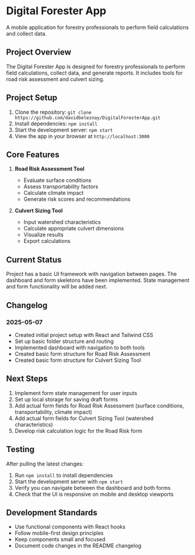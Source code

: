 # Digital Forester App

A mobile application for forestry professionals to perform field calculations and collect data.

## Project Overview

The Digital Forester App is designed for forestry professionals to perform field calculations, collect data, and generate reports. It includes tools for road risk assessment and culvert sizing.

## Project Setup

1. Clone the repository: `git clone https://github.com/davidbeleznay/DigitalForesterApp.git`
2. Install dependencies: `npm install`
3. Start the development server: `npm start`
4. View the app in your browser at `http://localhost:3000`

## Core Features

1. **Road Risk Assessment Tool**
   - Evaluate surface conditions
   - Assess transportability factors
   - Calculate climate impact
   - Generate risk scores and recommendations

2. **Culvert Sizing Tool**
   - Input watershed characteristics
   - Calculate appropriate culvert dimensions
   - Visualize results
   - Export calculations

## Current Status

Project has a basic UI framework with navigation between pages. The dashboard and form skeletons have been implemented. State management and form functionality will be added next.

## Changelog

### 2025-05-07
- Created initial project setup with React and Tailwind CSS
- Set up basic folder structure and routing
- Implemented dashboard with navigation to both tools
- Created basic form structure for Road Risk Assessment
- Created basic form structure for Culvert Sizing Tool

## Next Steps

1. Implement form state management for user inputs
2. Set up local storage for saving draft forms
3. Add actual form fields for Road Risk Assessment (surface conditions, transportability, climate impact)
4. Add actual form fields for Culvert Sizing Tool (watershed characteristics)
5. Develop risk calculation logic for the Road Risk form

## Testing

After pulling the latest changes:

1. Run `npm install` to install dependencies
2. Start the development server with `npm start`
3. Verify you can navigate between the dashboard and both forms
4. Check that the UI is responsive on mobile and desktop viewports

## Development Standards

- Use functional components with React hooks
- Follow mobile-first design principles
- Keep components small and focused
- Document code changes in the README changelog
